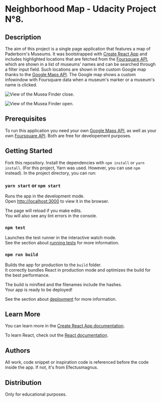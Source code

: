 # Neighborhood Map - Udacity Project N°8.

## Description

The aim of this project is a single page application that features a map of Paderborn's Museums. It was bootstrapped with [Create React App](https://github.com/facebook/create-react-app) and includes highlighted locations that are fetched from the [Foursquare API](https://developer.foursquare.com/docs/api), which are shown in a list of museums' names and can be searched through a filter input field. Such locations are shown in the custom Google map thanks to the [Google Maps API](https://developers.google.com/maps/documentation/javascript/reference/). The Google map shows a custom infowindow with Foursquare data when a museum's marker or a museum's name is clicked.

![View of the Musea Finder close.](https://i.imgur.com/Xb7vSiS.png)


![View of the Musea Finder open.](https://i.imgur.com/CfsnMTP.png)
## Prerequisites

To run this application you need your own [Google Maps API](https://console.cloud.google.com/google/maps-apis/), as well as your own [Foursquare API](https://developer.foursquare.com/docs/api). Both are free for developement purposes.

## Getting Started

Fork this repository.
Install the dependencies with `npm install` or `yarn install`.
(For this project, Yarn was used. However, you can use `npm` instead). In the project directory, you can run:

### `yarn start` or `npm start`

Runs the app in the development mode.<br>
Open [http://localhost:3000](http://localhost:3000) to view it in the browser.

The page will reload if you make edits.<br>
You will also see any lint errors in the console.

### `npm test`

Launches the test runner in the interactive watch mode.<br>
See the section about [running tests](https://facebook.github.io/create-react-app/docs/running-tests) for more information.

### `npm run build`

Builds the app for production to the `build` folder.<br>
It correctly bundles React in production mode and optimizes the build for the best performance.

The build is minified and the filenames include the hashes.<br>
Your app is ready to be deployed!

See the section about [deployment](https://facebook.github.io/create-react-app/docs/deployment) for more information.


## Learn More

You can learn more in the [Create React App documentation](https://facebook.github.io/create-react-app/docs/getting-started).

To learn React, check out the [React documentation](https://reactjs.org/).

## Authors

All work, code snippet or inspiration code is referenced before the code inside the app. If not, it's from Efectusmagnus.

## Distribution

Only for educational purposes.
